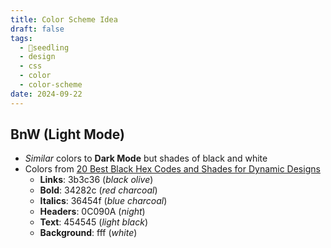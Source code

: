 ```yaml
---
title: Color Scheme Idea
draft: false
tags:
  - 🌱seedling
  - design
  - css
  - color
  - color-scheme
date: 2024-09-22
---
```

## BnW (Light Mode)

- *Similar* colors to **Dark Mode** but shades of black and white
- Colors from [20 Best Black Hex Codes and Shades for Dynamic Designs](https://louisem.com/436022/black-hex-codes)
	- **Links**: 3b3c36 (*black olive*)
	- **Bold**: 34282c (*red charcoal*)
	- **Italics**: 36454f (*blue charcoal*)
	- **Headers**: 0C090A (*night*)
	- **Text**: 454545 (*light black*)
	- **Background**: fff (*white*)